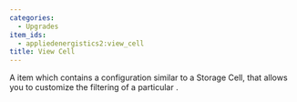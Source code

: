 ```yaml
---
categories:
  - Upgrades
item_ids:
  - appliedenergistics2:view_cell
title: View Cell
---
```


A item which contains a configuration similar to a Storage Cell, that allows
you to customize the filtering of a particular <ItemLink
id="appliedenergistics2:terminal"/>.

<RecipeFor id="appliedenergistics2:view_cell" />
